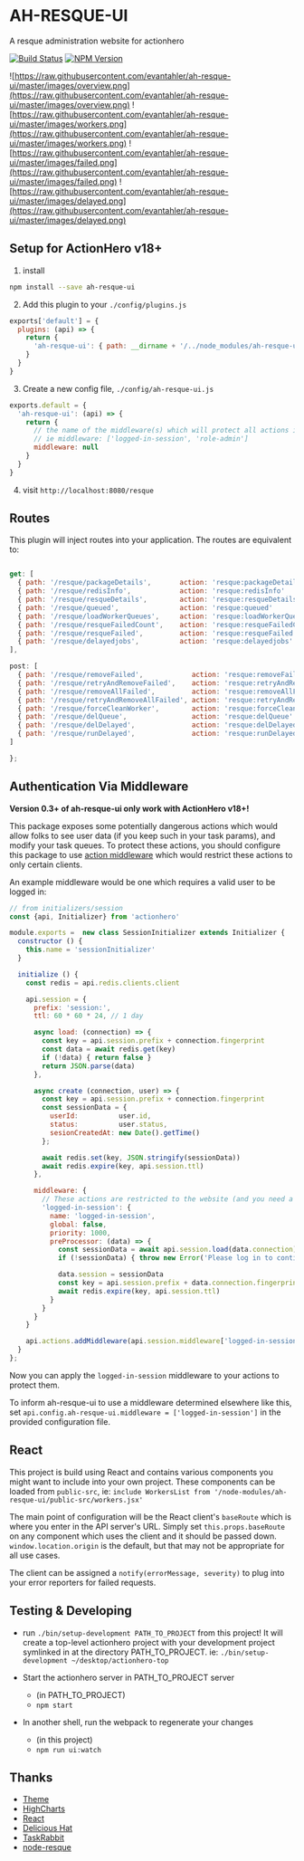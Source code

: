 # AH-RESQUE-UI
A resque administration website for actionhero

[![Build Status](https://circleci.com/gh/actionhero/ah-resque-ui.png)](https://circleci.com/gh/actionhero/ah-resque-ui.png)
[![NPM Version](https://img.shields.io/npm/v/ah-resque-ui.svg?style=flat-square)](https://www.npmjs.com/package/ah-resque-ui)

![https://raw.githubusercontent.com/evantahler/ah-resque-ui/master/images/overview.png](https://raw.githubusercontent.com/evantahler/ah-resque-ui/master/images/overview.png)
![https://raw.githubusercontent.com/evantahler/ah-resque-ui/master/images/workers.png](https://raw.githubusercontent.com/evantahler/ah-resque-ui/master/images/workers.png)
![https://raw.githubusercontent.com/evantahler/ah-resque-ui/master/images/failed.png](https://raw.githubusercontent.com/evantahler/ah-resque-ui/master/images/failed.png)
![https://raw.githubusercontent.com/evantahler/ah-resque-ui/master/images/delayed.png](https://raw.githubusercontent.com/evantahler/ah-resque-ui/master/images/delayed.png)

## Setup for ActionHero v18+

1. install

```bash
npm install --save ah-resque-ui
```

2. Add this plugin to your `./config/plugins.js`

```js
exports['default'] = {
  plugins: (api) => {
    return {
      'ah-resque-ui': { path: __dirname + '/../node_modules/ah-resque-ui' }
    }
  }
}
```

3. Create a new config file, `./config/ah-resque-ui.js`

```js
exports.default = {
  'ah-resque-ui': (api) => {
    return {
      // the name of the middleware(s) which will protect all actions in this plugin
      // ie middleware: ['logged-in-session', 'role-admin']
      middleware: null
    }
  }
}
```

4. visit `http://localhost:8080/resque`

## Routes

This plugin will inject routes into your application.  The routes are equivalent to:

```js

get: [
  { path: '/resque/packageDetails',       action: 'resque:packageDetails'    },
  { path: '/resque/redisInfo',            action: 'resque:redisInfo'         },
  { path: '/resque/resqueDetails',        action: 'resque:resqueDetails'     },
  { path: '/resque/queued',               action: 'resque:queued'            },
  { path: '/resque/loadWorkerQueues',     action: 'resque:loadWorkerQueues'  },
  { path: '/resque/resqueFailedCount',    action: 'resque:resqueFailedCount' },
  { path: '/resque/resqueFailed',         action: 'resque:resqueFailed'      },
  { path: '/resque/delayedjobs',          action: 'resque:delayedjobs'       },
],

post: [
  { path: '/resque/removeFailed',            action: 'resque:removeFailed'            },
  { path: '/resque/retryAndRemoveFailed',    action: 'resque:retryAndRemoveFailed'    },
  { path: '/resque/removeAllFailed',         action: 'resque:removeAllFailed'         },
  { path: '/resque/retryAndRemoveAllFailed', action: 'resque:retryAndRemoveAllFailed' },
  { path: '/resque/forceCleanWorker',        action: 'resque:forceCleanWorker'        },
  { path: '/resque/delQueue',                action: 'resque:delQueue'                },
  { path: '/resque/delDelayed',              action: 'resque:delDelayed'              },
  { path: '/resque/runDelayed',              action: 'resque:runDelayed'              },
]

};
```

## Authentication Via Middleware
**Version 0.3+ of ah-resque-ui only work with ActionHero v18+!**

This package exposes some potentially dangerous actions which would allow folks to see user data (if you keep such in your task params), and modify your task queues.  To protect these actions, you should configure this package to use [action middleware](http://www.actionherojs.com/docs/#action-middleware) which would restrict these actions to only certain clients.

An example middleware would be one which requires a valid user to be logged in:

```js
// from initializers/session
const {api, Initializer} from 'actionhero'

module.exports =  new class SessionInitializer extends Initializer {
  constructor () {
    this.name = 'sessionInitializer'
  }

  initialize () {
    const redis = api.redis.clients.client

    api.session = {
      prefix: 'session:',
      ttl: 60 * 60 * 24, // 1 day

      async load: (connection) => {
        const key = api.session.prefix + connection.fingerprint
        const data = await redis.get(key)
        if (!data) { return false }
        return JSON.parse(data)
      },

      async create (connection, user) => {
        const key = api.session.prefix + connection.fingerprint
        const sessionData = {
          userId:          user.id,
          status:          user.status,
          sesionCreatedAt: new Date().getTime()
        };

        await redis.set(key, JSON.stringify(sessionData))
        await redis.expire(key, api.session.ttl)
      },

      middleware: {
        // These actions are restricted to the website (and you need a CSRF token)
        'logged-in-session': {
          name: 'logged-in-session',
          global: false,
          priority: 1000,
          preProcessor: (data) => {
            const sessionData = await api.session.load(data.connection)
            if (!sessionData) { throw new Error('Please log in to continue') }

            data.session = sessionData
            const key = api.session.prefix + data.connection.fingerprint
            await redis.expire(key, api.session.ttl)
          }
        }
      }
    }

    api.actions.addMiddleware(api.session.middleware['logged-in-session']);
  }
};
```

Now you can apply the `logged-in-session` middleware to your actions to protect them.

To inform ah-resque-ui to use a middleware determined elsewhere like this, set `api.config.ah-resque-ui.middleware = ['logged-in-session']` in the provided configuration file.

## React

This project is build using React and contains various components you might want to include into your own project. These components can be loaded from `public-src`, ie: `include WorkersList from '/node-modules/ah-resque-ui/public-src/workers.jsx'`

The main point of configuration will be the React client's `baseRoute` which is where you enter in the API server's URL. Simply set `this.props.baseRoute` on any component which uses the client and it should be passed down.  `window.location.origin` is the default, but that may not be appropriate for all use cases.

The client can be assigned a `notify(errorMessage, severity)` to plug into your error reporters for failed requests.

## Testing & Developing
* run `./bin/setup-development PATH_TO_PROJECT` from this project!  It will create a top-level actionhero project with your development project symlinked in at the directory PATH_TO_PROJECT.  ie: `./bin/setup-development ~/desktop/actionhero-top`

* Start the actionhero server in PATH_TO_PROJECT server
  * (in PATH_TO_PROJECT)
  * `npm start`
* In another shell, run the webpack to regenerate your changes
  * (in this project)
  * `npm run ui:watch`

## Thanks
- [Theme](https://bootswatch.com)
- [HighCharts](http://www.highcharts.com/)
- [React](https://facebook.github.io/react/)
- [Delicious Hat](https://www.delicioushat.com)
- [TaskRabbit](https://www.taskrabbit.com)
- [node-resque](https://github.com/taskrabbit/node-resque)
